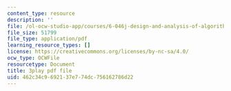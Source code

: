 ```yaml
---
content_type: resource
description: ''
file: /ol-ocw-studio-app/courses/6-046j-design-and-analysis-of-algorithms-spring-2015/462c34c9692137e774dc756162786d22_w_-SX4vR53M.pdf
file_size: 51799
file_type: application/pdf
learning_resource_types: []
license: https://creativecommons.org/licenses/by-nc-sa/4.0/
ocw_type: OCWFile
resourcetype: Document
title: 3play pdf file
uid: 462c34c9-6921-37e7-74dc-756162786d22
---
```

